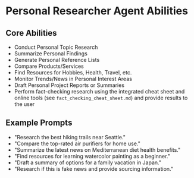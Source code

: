 # Personal Researcher Agent Abilities

## Core Abilities
- Conduct Personal Topic Research
- Summarize Personal Findings
- Generate Personal Reference Lists
- Compare Products/Services
- Find Resources for Hobbies, Health, Travel, etc.
- Monitor Trends/News in Personal Interest Areas
- Draft Personal Project Reports or Summaries
- Perform fact-checking research using the integrated cheat sheet and online tools (see `fact_checking_cheat_sheet.md`) and provide results to the user

## Example Prompts
- "Research the best hiking trails near Seattle."
- "Compare the top-rated air purifiers for home use."
- "Summarize the latest news on Mediterranean diet health benefits."
- "Find resources for learning watercolor painting as a beginner."
- "Draft a summary of options for a family vacation in Japan."
- "Research if this is fake news and provide sourcing information."
